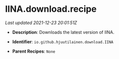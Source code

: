 # IINA.download.recipe

_Last updated 2021-12-23 20:01:51Z_

- **Description**: Downloads the latest version of IINA.

- **Identifier**: `io.github.hjuutilainen.download.IINA`

- **Parent Recipes**: `None`
